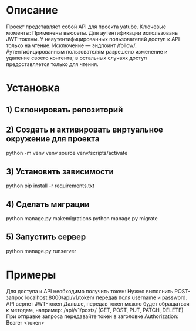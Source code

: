 # Описание
Проект представляет собой API для проекта yatube.
Ключевые моменты:
Применены вьюсеты.
Для аутентификации использованы JWT-токены.
У неаутентифицированных пользователей доступ к API только на чтение. Исключение — эндпоинт /follow/.
Аутентифицированным пользователям разрешено изменение и удаление своего контента; в остальных случаях доступ предоставляется только для чтения.
# Установка
## 1) Склонировать репозиторий
## 2) Создать и активировать виртуальное окружение для проекта
python -m venv venv
source venv/scripts/activate
## 3) Установить зависимости
python pip install -r requirements.txt
## 4) Сделать миграции
python manage.py makemigrations
python manage.py migrate
## 5) Запустить сервер
python manage.py runserver
# Примеры
Для доступа к API необходимо получить токен: 
Нужно выполнить POST-запрос localhost:8000/api/v1/token/ передав поля username и password. API вернет JWT-токен
Дальше, передав токен можно будет обращаться к методам, например: 
/api/v1/posts/ (GET, POST, PUT, PATCH, DELETE)
При отправке запроса передавайте токен в заголовке Authorization: Bearer <токен>
